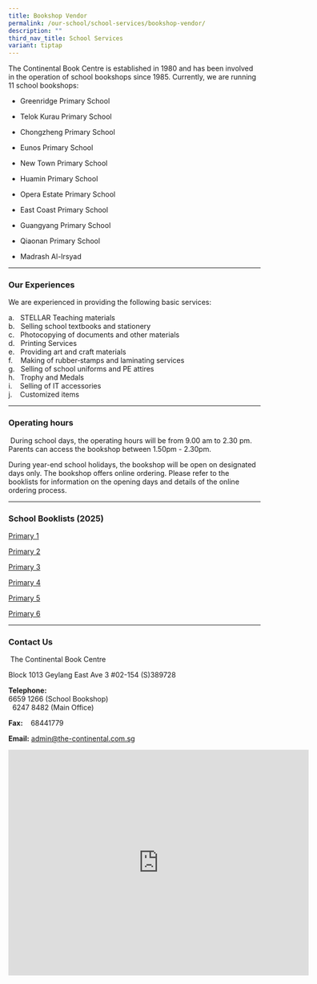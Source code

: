 ```yaml
---
title: Bookshop Vendor
permalink: /our-school/school-services/bookshop-vendor/
description: ""
third_nav_title: School Services
variant: tiptap
---
```

<p>The Continental Book Centre is established in 1980 and has been involved
in the operation of school bookshops since 1985. Currently, we are running
11 school bookshops:</p>
<ul data-tight="true" class="tight">
<li>
<p>Greenridge Primary School</p>
</li>
<li>
<p>Telok Kurau Primary School</p>
</li>
<li>
<p>Chongzheng Primary School</p>
</li>
<li>
<p>Eunos Primary School</p>
</li>
<li>
<p>New Town Primary School</p>
</li>
<li>
<p>Huamin Primary School</p>
</li>
<li>
<p>Opera Estate Primary School</p>
</li>
<li>
<p>East Coast Primary School</p>
</li>
<li>
<p>Guangyang Primary School</p>
</li>
<li>
<p>Qiaonan Primary School</p>
</li>
<li>
<p>Madrash Al-Irsyad</p>
</li>
</ul>
<hr>
<h3>Our Experiences</h3>
<p>We are experienced in providing the following basic services:</p>
<p>a.&nbsp;&nbsp; STELLAR Teaching materials
<br>b.&nbsp;&nbsp; Selling school textbooks and stationery
<br>c.&nbsp;&nbsp; Photocopying of documents and other materials
<br>d.&nbsp;&nbsp; Printing Services&nbsp;&nbsp;&nbsp;&nbsp;&nbsp;&nbsp;&nbsp;&nbsp;
<br>e.&nbsp;&nbsp; Providing art and craft materials
<br>f.&nbsp;&nbsp;&nbsp; Making of rubber‑stamps and laminating services
<br>g.&nbsp;&nbsp; Selling of school uniforms and PE attires
<br>h.&nbsp;&nbsp; Trophy and Medals
<br>i.&nbsp;&nbsp;&nbsp; Selling of IT accessories
<br>j.&nbsp;&nbsp;&nbsp; Customized items</p>
<hr>
<h3>Operating hours</h3>
<p>&nbsp;During school days, the operating hours will be from 9.00 am to
2.30 pm. Parents can access the bookshop between 1.50pm - 2.30pm.</p>
<p>During year-end school holidays, the bookshop will be open on designated
days only. The bookshop offers online ordering. Please refer to the booklists
for information on the opening days and details of the online ordering
process.</p>
<hr>
<h3>School Booklists (2025)</h3>
<p><a href="/files/1__2025_P1_Booklist.pdf" rel="noopener nofollow" target="_blank">Primary 1</a>
</p>
<p><a href="/files/P2___2025_Booklist.pdf" rel="noopener nofollow" target="_blank">Primary 2</a>
</p>
<p><a href="/files/P3___2025_Booklist.pdf" rel="noopener nofollow" target="_blank">Primary 3</a>
</p>
<p><a href="/files/P4___2025_xBooklist.pdf" rel="noopener nofollow" target="_blank">Primary 4</a>
</p>
<p><a href="/files/P5___2025_xBooklist.pdf" rel="noopener nofollow" target="_blank">Primary 5</a>
</p>
<p><a href="/files/P6___2025_xBooklist.pdf" rel="noopener nofollow" target="_blank">Primary 6</a>
</p>
<hr>
<h3>Contact Us</h3>
<p>&nbsp;The Continental Book Centre</p>
<p>Block 1013 Geylang East Ave 3 #02-154 (S)389728</p>
<p><strong>Telephone:</strong> 
<br>6659 1266 (School Bookshop)
<br>&nbsp; 6247 8482&nbsp;(Main Office)&nbsp;&nbsp;&nbsp;&nbsp;</p>
<p><strong>Fax:</strong>&nbsp;&nbsp;&nbsp; 68441779</p>
<p><strong>Email:</strong>&nbsp;<a href="mailto:admin@the-continental.com.sg" rel="noopener noreferrer nofollow" target="_blank">admin@the-continental.com.sg</a>
</p>
<div class="iframe-wrapper">
<iframe style="border:0;" height="450" width="600" allowfullscreen="true" frameborder="0" src="https://www.google.com/maps/embed?pb=!1m18!1m12!1m3!1d3988.7521661542714!2d103.90224151484675!3d1.3245877990339232!2m3!1f0!2f0!3f0!3m2!1i1024!2i768!4f13.1!3m3!1m2!1s0x31da1802f766e413%3A0xd14c6f2ebb5c436b!2sThe%20Continental%20Book%20Centre!5e0!3m2!1sen!2ssg!4v1657522171540!5m2!1sen!2ssg"></iframe>
</div>
<p></p>